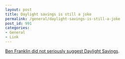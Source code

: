 ```yaml
---
layout: post
title: Daylight savings is still a joke
permalink: /general/daylight-savings-is-still-a-joke
post_id: 991
categories:
- General
- Link
---
```


[Ben Franklin did not seriously suggest Daylight Savings](http://gizmodo.com/ben-franklins-daylight-saving-time-proposal-was-writte-1456363759).
